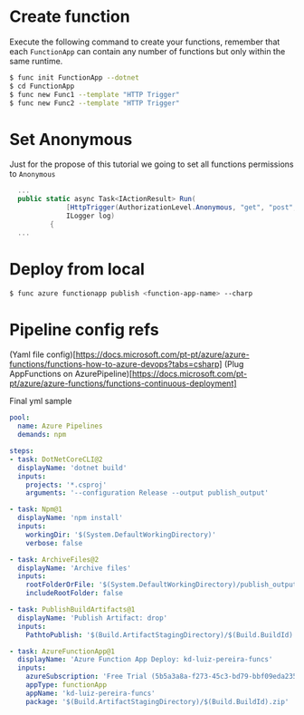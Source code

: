 # Create function

Execute the following command to create your functions, remember that each `FunctionApp` can contain any number of functions but only within the same runtime.

```sh
$ func init FunctionApp --dotnet
$ cd FunctionApp
$ func new Func1 --template "HTTP Trigger"
$ func new Func2 --template "HTTP Trigger"
```

# Set Anonymous 

Just for the propose of this tutorial we going to set all functions permissions to `Anonymous`

```csharp
  ...
  public static async Task<IActionResult> Run(
              [HttpTrigger(AuthorizationLevel.Anonymous, "get", "post", Route = null)] HttpRequest req,
              ILogger log)
          {
  ...
```

# Deploy from local

```sh
$ func azure functionapp publish <function-app-name> --charp
```

# Pipeline config refs


(Yaml file config)[https://docs.microsoft.com/pt-pt/azure/azure-functions/functions-how-to-azure-devops?tabs=csharp]
(Plug AppFunctions on AzurePipeline)[https://docs.microsoft.com/pt-pt/azure/azure-functions/functions-continuous-deployment]

Final yml sample
```yaml
pool:
  name: Azure Pipelines
  demands: npm

steps:
- task: DotNetCoreCLI@2
  displayName: 'dotnet build'
  inputs:
    projects: '*.csproj'
    arguments: '--configuration Release --output publish_output'

- task: Npm@1
  displayName: 'npm install'
  inputs:
    workingDir: '$(System.DefaultWorkingDirectory)'
    verbose: false

- task: ArchiveFiles@2
  displayName: 'Archive files'
  inputs:
    rootFolderOrFile: '$(System.DefaultWorkingDirectory)/publish_output'
    includeRootFolder: false

- task: PublishBuildArtifacts@1
  displayName: 'Publish Artifact: drop'
  inputs:
    PathtoPublish: '$(Build.ArtifactStagingDirectory)/$(Build.BuildId).zip'

- task: AzureFunctionApp@1
  displayName: 'Azure Function App Deploy: kd-luiz-pereira-funcs'
  inputs:
    azureSubscription: 'Free Trial (5b5a3a8a-f273-45c3-bd79-bbf09eda2359)'
    appType: functionApp
    appName: 'kd-luiz-pereira-funcs'
    package: '$(Build.ArtifactStagingDirectory)/$(Build.BuildId).zip'

```